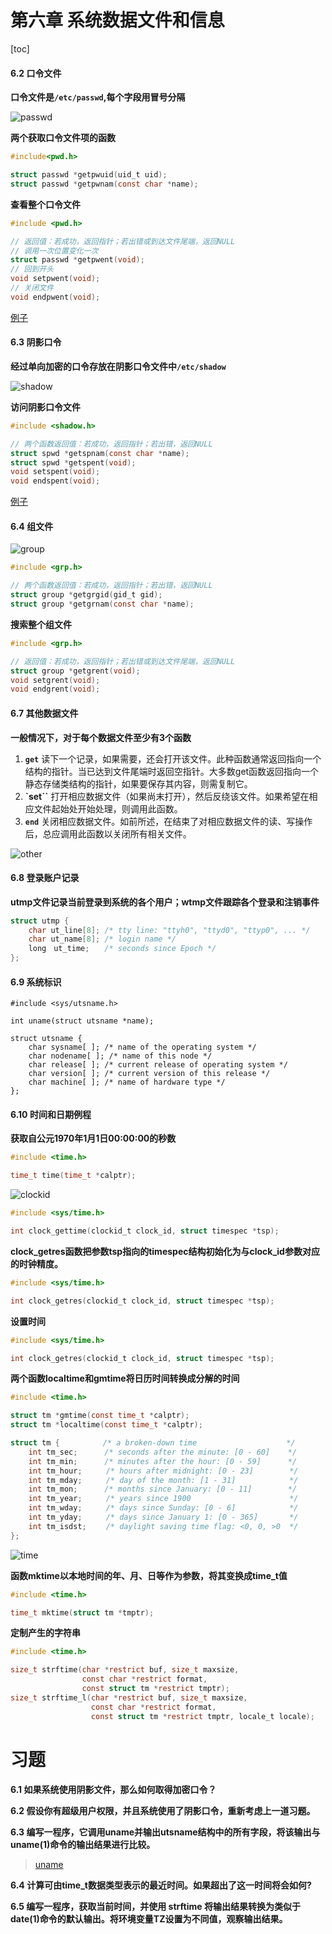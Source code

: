 # 第六章 系统数据文件和信息

[toc]

#### 6.2 口令文件

**口令文件是`/etc/passwd`,每个字段用冒号分隔**

![passwd](./passwd.png)

**两个获取口令文件项的函数**

```c
#include<pwd.h>

struct passwd *getpwuid(uid_t uid);
struct passwd *getpwnam(const char *name);
```

**查看整个口令文件**

```c
#include <pwd.h>

// 返回值：若成功，返回指针；若出错或到达文件尾端，返回NULL
// 调用一次位置变化一次
struct passwd *getpwent(void);
// 回到开头
void setpwent(void);
// 关闭文件
void endpwent(void);
```

[例子](./use_pwd.c)

#### 6.3 阴影口令

**经过单向加密的口令存放在阴影口令文件中`/etc/shadow`**

![shadow](./shadow.png)

**访问阴影口令文件**

```c
#include <shadow.h>

// 两个函数返回值：若成功，返回指针；若出错，返回NULL
struct spwd *getspnam(const char *name);
struct spwd *getspent(void);
void setspent(void);
void endspent(void);
```

[例子](./use_sd.c)

#### 6.4 组文件

![group](./group.png)

```c
#include <grp.h>

// 两个函数返回值：若成功，返回指针；若出错，返回NULL
struct group *getgrgid(gid_t gid);
struct group *getgrnam(const char *name);
```

**搜索整个组文件**

```c
#include <grp.h>

// 返回值：若成功，返回指针；若出错或到达文件尾端，返回NULL
struct group *getgrent(void);
void setgrent(void);
void endgrent(void);
```

#### 6.7 其他数据文件

**一般情况下，对于每个数据文件至少有3个函数**

1. **`get`** 读下一个记录，如果需要，还会打开该文件。此种函数通常返回指向一个结构的指针。当已达到文件尾端时返回空指针。大多数get函数返回指向一个静态存储类结构的指针，如果要保存其内容，则需复制它。
2. **`set``** 打开相应数据文件（如果尚末打开），然后反绕该文件。如果希望在相应文件起始处开始处理，则调用此函数。
3. **`end`** 关闭相应数据文件。如前所述，在结束了对相应数据文件的读、写操作后，总应调用此函数以关闭所有相关文件。

![other](./other.png)

#### 6.8 登录账户记录

**utmp文件记录当前登录到系统的各个用户；wtmp文件跟踪各个登录和注销事件**

```c
struct utmp {
    char ut_line[8]; /* tty line: "ttyh0", "ttyd0", "ttyp0", ... */
    char ut_name[8]; /* login name */
    long　ut_time;　　/* seconds since Epoch */
};
```

#### 6.9 系统标识

```
#include <sys/utsname.h>

int uname(struct utsname *name);

struct utsname {
    char sysname[ ]; /* name of the operating system */
    char nodename[ ]; /* name of this node */
    char release[ ]; /* current release of operating system */
    char version[ ]; /* current version of this release */
    char machine[ ]; /* name of hardware type */
};
```

#### 6.10 时间和日期例程

**获取自公元1970年1月1日00:00:00的秒数**

```c
#include <time.h>

time_t time(time_t *calptr);
```

![clockid](./clockid.png)

```c
#include <sys/time.h>

int clock_gettime(clockid_t clock_id, struct timespec *tsp);
```

**clock_getres函数把参数tsp指向的timespec结构初始化为与clock_id参数对应的时钟精度。**

```c
#include <sys/time.h>

int clock_getres(clockid_t clock_id, struct timespec *tsp);
```

**设置时间**

```c
#include <sys/time.h>

int clock_getres(clockid_t clock_id, struct timespec *tsp);
```

**两个函数localtime和gmtime将日历时间转换成分解的时间**

```c
#include <time.h>

struct tm *gmtime(const time_t *calptr);
struct tm *localtime(const time_t *calptr);
```

```c
struct tm {　　　　   /* a broken-down time                    */
    int tm_sec;　　　 /* seconds after the minute: [0 - 60]    */
    int tm_min;　　　 /* minutes after the hour: [0 - 59]      */
    int tm_hour;　　  /* hours after midnight: [0 - 23]        */
    int tm_mday;　　  /* day of the month: [1 - 31]            */
    int tm_mon;　　　 /* months since January: [0 - 11]        */
    int tm_year;　　  /* years since 1900                      */
    int tm_wday;　　  /* days since Sunday: [0 - 6]            */
    int tm_yday;　　  /* days since January 1: [0 - 365]       */
    int tm_isdst;　　 /* daylight saving time flag: <0, 0, >0  */
};
```

![time](./time.png)

**函数mktime以本地时间的年、月、日等作为参数，将其变换成time_t值**

```c
#include <time.h>

time_t mktime(struct tm *tmptr);
```

**定制产生的字符串**

```c
#include <time.h>

size_t strftime(char *restrict buf, size_t maxsize,
                const char *restrict format,
                const struct tm *restrict tmptr);
size_t strftime_l(char *restrict buf, size_t maxsize,
                  const char *restrict format,
                  const struct tm *restrict tmptr, locale_t locale);
```

# 习题

**6.1 如果系统使用阴影文件，那么如何取得加密口令？**

**6.2 假设你有超级用户权限，并且系统使用了阴影口令，重新考虑上一道习题。**

**6.3 编写一程序，它调用uname并输出utsname结构中的所有字段，将该输出与uname(1)命令的输出结果进行比较。**

> [uname](./use_time.c)

**6.4 计算可由time_t数据类型表示的最近时间。如果超出了这一时间将会如何?**

**6.5 编写一程序，获取当前时间，并使用 strftime 将输出结果转换为类似于 date(1)命令的默认输出。将环境变量TZ设置为不同值，观察输出结果。**

